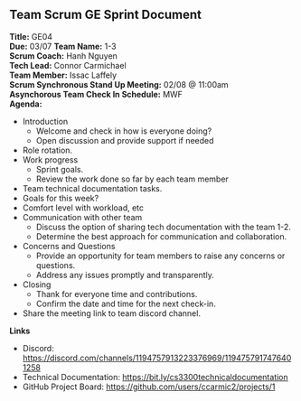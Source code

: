 ## Team Scrum GE Sprint Document
**Title:** GE04  
**Due:** 03/07 
**Team Name:** 1-3  
**Scrum Coach:** Hanh Nguyen<br/>
**Tech Lead:** Connor Carmichael<br/>
**Team Member:** Issac Laffely  
**Scrum Synchronous Stand Up Meeting:** 02/08 @ 11:00am  
**Asynchorous Team Check In Schedule:** MWF  
**Agenda:**  
- Introduction 
    - Welcome and check in how is everyone doing?
    - Open discussion and provide support if needed
- Role rotation. 
- Work progress
    - Sprint goals.
    - Review the work done so far by each team member
- Team technical documentation tasks.  
- Goals for this week?  
- Comfort level with workload, etc      
- Communication with other team
    - Discuss the option of sharing tech documentation with the team 1-2.
    - Determine the best approach for communication and collaboration.
- Concerns and Questions
    - Provide an opportunity for team members to raise any concerns or questions.
    - Address any issues promptly and transparently.
- Closing
    - Thank  for everyone time and contributions.
    - Confirm the date and time for the next check-in.
- Share the meeting link to team discord channel.
  
  
  
**Links**
- Discord: https://discord.com/channels/1194757913223376969/1194757917476401258
- Technical Documentation: https://bit.ly/cs3300technicaldocumentation
- GitHub Project Board: https://github.com/users/ccarmic2/projects/1

